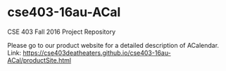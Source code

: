 # cse403-16au-ACal
CSE 403 Fall 2016 Project Repository

Please go to our product website for a detailed description of ACalendar.
Link: https://cse403deatheaters.github.io/cse403-16au-ACal/productSite.html

